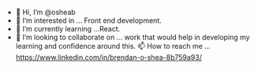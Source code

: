 - 👋 Hi, I’m @osheab
- 👀 I’m interested in ... Front end development.
- 🌱 I’m currently learning ...React. 
- 💞️ I’m looking to collaborate on ... work that would help in developing my learning and confidence around this.
📫 How to reach me ... https://www.linkedin.com/in/brendan-o-shea-8b759a93/

<!---
osheab/osheab is a ✨ special ✨ repository because its `README.md` (this file) appears on your GitHub profile.
You can click the Preview link to take a look at your changes.
--->
